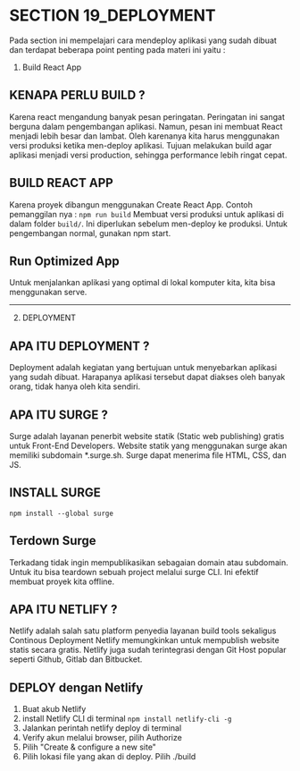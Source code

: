 # SECTION 19_DEPLOYMENT

Pada section ini mempelajari cara mendeploy aplikasi yang sudah dibuat dan terdapat beberapa point penting pada materi ini yaitu :

1. Build React App

## KENAPA PERLU BUILD ?

Karena react mengandung banyak pesan peringatan. Peringatan ini sangat berguna dalam pengembangan aplikasi. Namun, pesan ini membuat React menjadi lebih besar dan lambat. Oleh karenanya kita harus menggunakan versi produksi ketika men-deploy aplikasi.
Tujuan melakukan build agar aplikasi menjadi versi production, sehingga performance lebih ringat cepat.

## BUILD REACT APP

Karena proyek dibangun menggunakan Create React App. Contoh pemanggilan nya : `npm run build`
Membuat versi produksi untuk aplikasi di dalam folder `build/`. Ini diperlukan sebelum men-deploy ke produksi. Untuk pengembangan normal, gunakan npm start.

## Run Optimized App

Untuk menjalankan aplikasi yang optimal di lokal komputer kita, kita bisa menggunakan serve.

---

2. DEPLOYMENT

## APA ITU DEPLOYMENT ?

Deployment adalah kegiatan yang bertujuan untuk menyebarkan aplikasi yang sudah dibuat. Harapanya aplikasi tersebut dapat diakses oleh banyak orang, tidak hanya oleh kita sendiri.

## APA ITU SURGE ?

Surge adalah layanan penerbit website statik (Static web publishing) gratis untuk Front-End Developers. Website statik yang menggunakan surge akan memiliki subdomain \*.surge.sh. Surge dapat menerima file HTML, CSS, dan JS.

## INSTALL SURGE

`npm install --global surge`

## Terdown Surge

Terkadang tidak ingin mempublikasikan sebagaian domain atau subdomain. Untuk itu bisa teardown sebuah project melalui surge CLI. Ini efektif membuat proyek kita offline.

## APA ITU NETLIFY ?

Netlify adalah salah satu platform penyedia layanan build tools sekaligus Continous Deployment Netlify memungkinkan untuk mempublish website statis secara gratis. Netlify juga sudah terintegrasi dengan Git Host popular seperti Github, Gitlab dan Bitbucket.

## DEPLOY dengan Netlify

1. Buat akub Netlify
2. install Netlify CLI di terminal
   `npm install netlify-cli -g`
3. Jalankan perintah netlify deploy di terminal
4. Verify akun melalui browser, pilih Authorize
5. Pilih "Create & configure a new site"
6. Pilih lokasi file yang akan di deploy. Pilih ./build
